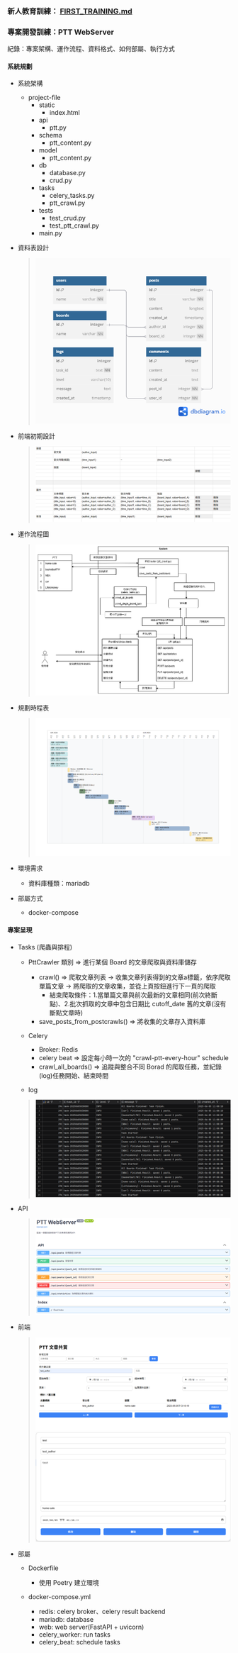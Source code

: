 
### 新人教育訓練： [FIRST_TRAINING.md](FIRST_TRAINING.md)

### 專案開發訓練：PTT WebServer

紀錄：專案架構、運作流程、資料格式、如何部屬、執行方式

#### 系統規劃

- 系統架構
  - project-file
      - static
        - index.html
      - api
        - ptt.py
      - schema
        - ptt_content.py
      - model
        - ptt_content.py
      - db
        - database.py
        - crud.py
      - tasks
        - celery_tasks.py
        - ptt_crawl.py
      - tests
        - test_crud.py
        - test_ptt_crawl.py
      - main.py

- 資料表設計
  > ![ptt-database.png](img/ptt-database.png)
- 前端初期設計
  > ![frontEnd-design.png](img/frontEnd-design.png)
  
- 運作流程圖
  > ![Flow.png](drawio-pic/Flow.png)
- 規劃時程表
  > ![schedule.png](img/schedule.png)

- 環境需求
  - 資料庫種類：mariadb
- 部屬方式
  - docker-compose


#### 專案呈現

- Tasks (爬蟲與排程)
  - PttCrawler 類別 => 進行某個 Board 的文章爬取與資料庫儲存
    - crawl() => 爬取文章列表 -> 收集文章列表得到的文章a標籤，依序爬取單篇文章 -> 將爬取的文章收集，並從上頁按鈕進行下一頁的爬取 
      - 結束爬取條件：1.當單篇文章與前次最新的文章相同(前次終斷點)、2.批次抓取的文章中包含日期比 cutoff_date 舊的文章(沒有斷點文章時)
    - save_posts_from_postcrawls() => 將收集的文章存入資料庫

  - Celery
    - Broker: Redis
    - celery beat => 設定每小時一次的 "crawl-ptt-every-hour" schedule
    - crawl_all_boards() => 追蹤與整合不同 Borad 的爬取任務，並紀錄(log)任務開始、結束時間
  
  - log
  > ![celery-log.png](img/celery-log.png)

- API
  > ![api.png](img/api.png)
- 前端
  > ![ptt-web-frontend.png](img/ptt-web-frontend.png)
  > ![ptt-web-frontend-2.png](img/ptt-web-frontend-2.png)
- 部屬
  - Dockerfile
    - 使用 Poetry 建立環境

  - docker-compose.yml
    - redis: celery broker、celery result backend
    - mariadb: database
    - web: web server(FastAPI + uvicorn)
    - celery_worker: run tasks
    - celery_beat: schedule tasks

